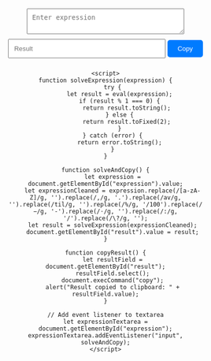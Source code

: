 
<html lang="en">
<head>
<meta charset="UTF-8">
<meta name="viewport" content="width=device-width, initial-scale=1.0">
<title>Expression Solver</title>
<style>
    .container {
        margin: 20px auto;
        max-width: 400px;
        text-align: center;
    }
    #expression {
        width: 80%;
        padding: 10px;
        margin-bottom: 10px;
    }
    #result {
        width: 80%;
        padding: 10px;
        margin-bottom: 10px;
    }
    #copyBtn {
        padding: 10px 20px;
        background-color: #007bff;
        color: white;
        border: none;
        border-radius: 5px;
        cursor: pointer;
    }
</style>
</head>
<body>
<div class="container">
    <textarea id="expression" placeholder="Enter expression"></textarea><br>
    <input type="text" id="result" placeholder="Result" readonly>
    <button onclick="copyResult()" id="copyBtn">Copy</button>

    <script>
    function solveExpression(expression) {
        try {
            let result = eval(expression);
            if (result % 1 === 0) {
                return result.toString();
            } else {
                return result.toFixed(2);
            }
        } catch (error) {
            return error.toString();
        }
    }
    
    function solveAndCopy() {
        let expression = document.getElementById("expression").value;
        let expressionCleaned = expression.replace(/[a-zA-Z]/g, '').replace(/,/g, '.').replace(/av/g, '').replace(/til/g, '').replace(/%/g, '/100').replace(/−/g, '-').replace(/⋅/g, '').replace(/:/g, '/').replace(/\?/g, '');
        let result = solveExpression(expressionCleaned);
        document.getElementById("result").value = result;
    }
    
    function copyResult() {
        let resultField = document.getElementById("result");
        resultField.select();
        document.execCommand("copy");
        alert("Result copied to clipboard: " + resultField.value);
    }
    
    // Add event listener to textarea
    let expressionTextarea = document.getElementById("expression");
    expressionTextarea.addEventListener("input", solveAndCopy);
    </script>
</div>
</body>
</html>
